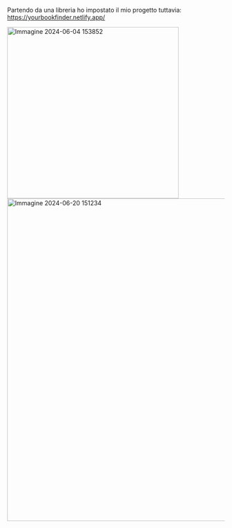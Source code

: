 Partendo da una libreria ho impostato il mio progetto tuttavia:
https://yourbookfinder.netlify.app/ 

<img width="397" alt="Immagine 2024-06-04 153852" src="https://github.com/fabioprandi/Fabio-Prandi-Javasrcipt-Advance/assets/168749914/b4b12e27-f83b-47d1-90ae-efb1acc0dba5">

<img width="747" alt="Immagine 2024-06-20 151234" src="https://github.com/fabioprandi/Fabio-Prandi-Javasrcipt-Advance/assets/168749914/fbf7816f-6954-46cb-8ac5-f90407020d59">
